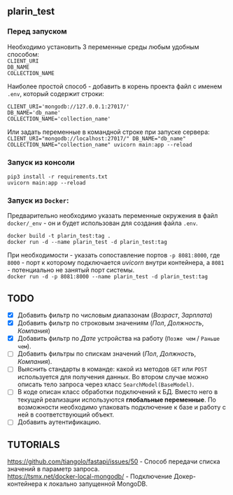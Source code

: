 ## plarin_test

### Перед запуском
Необходимо установить 3 переменные среды любым удобным способом:  
`CLIENT_URI`  
`DB_NAME`  
`COLLECTION_NAME`  

Наиболее простой способ - добавить в корень проекта файл с именем `.env`, который содержит строки:  
```  
CLIENT_URI='mongodb://127.0.0.1:27017/'  
DB_NAME='db_name'  
COLLECTION_NAME='collection_name'
```  
Или задать переменные в командной строке при запуске сервера:  
`CLIENT_URI="mongodb://localhost:27017/" DB_NAME="db_name" COLLECTION_NAME="collection_name" uvicorn main:app --reload`  

### Запуск из консоли
```
pip3 install -r requirements.txt
uvicorn main:app --reload
```

### Запуск из `Docker`:
Предварительно необходимо указать переменные окружения в файл `docker/_env` - он и будет использован для создания файла `.env`.
```
docker build -t plarin_test:tag .
docker run -d --name plarin_test -d plarin_test:tag
```  
При необходимости - указать сопоставление портов `-p 8081:8000`, где `8000` - порт к которому подключается *uvicorn* внутри контейнера, а `8081` - потенциально не занятый порт системы.  
`docker run -d -p 8081:8000 --name plarin_test -d plarin_test:tag`

## TODO
- [x] Добавить фильтр по числовым диапазонам (*Возраст*, *Зарплата*)
- [x] Добавить фильтр по строковым значениям (*Пол*, *Должность*, *Компания*)
- [x] Добавить фильтр по *Дате* устройства на работу (`Позже чем` / `Раньше чем`).
- [ ] Добавить фильтры по спискам значений (*Пол*, *Должность*, *Компания*).
- [ ] Выяснить стандарты в команде: какой из методов `GET` или `POST` используется для получения данных. Во втором случае можно описать тело запроса через класс `SearchModel(BaseModel)`.
- [ ] В коде описан класс обработки подключений к БД. Вместо него в текущей реализации используются **глобальные переменные**. По возможности необходимо упаковать подключение к базе и работу с ней в соответствующий объект.
- [ ] Добавить аутентификацию.

## TUTORIALS
https://github.com/tiangolo/fastapi/issues/50 - Способ передачи списка значений в параметр запроса.  
https://tsmx.net/docker-local-mongodb/ - Подключение Докер-контейнера к локально запущенной MongoDB.
